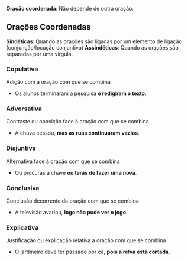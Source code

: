 **Oração coordenada**: Não depende de outra oração.
## Orações Coordenadas
**Sindéticas**: Quando as orações são ligadas por um elemento de ligação (conjunção/locução conjuntiva)
**Assindéticas**: Quando as orações são separadas por uma vírgula.
### Copulativa
Adição com a oração com que se combina
- Os alunos terminaram a pesquisa **e redigiram o texto**.
### Adversativa
Contraste ou oposição face à oração com que se combina
- A chuva cessou, **mas as ruas continuaram vazias**.
### Disjuntiva
Alternativa face à oração com que se combina
- Ou procuras a chave **ou terás de fazer uma nova**.
### Conclusiva
Conclusão decorrente da oração com que se combina
- A televisão avariou, **logo não pude ver o jogo**.
### Explicativa
Justificação ou explicação relativa à oração com que se combina
- O jardineiro deve ter passado por cá, **pois a relva está cortada**.